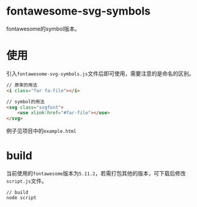 # fontawesome-svg-symbols
fontawesome的symbol版本。

# 使用
引入`fontawesome-svg-symbols.js`文件后即可使用，需要注意的是命名的区别。

```html
// 原来的用法
<i class="far fa-file"></i>

// symbol的用法
<svg class="svgfont">
    <use xlink:href="#far-file"></use>
</svg>
```
例子见项目中的`example.html`


# build
当前使用的`fontawesome`版本为`5.11.2`，若需打包其他的版本，可下载后修改`script.js`文件。
```base
// build
node script
```
